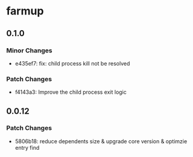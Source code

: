 # farmup

## 0.1.0

### Minor Changes

- e435ef7: fix: child process kill not be resolved

### Patch Changes

- f4143a3: Improve the child process exit logic

## 0.0.12

### Patch Changes

- 5806b18: reduce dependents size & upgrade core version & optimzie entry find
